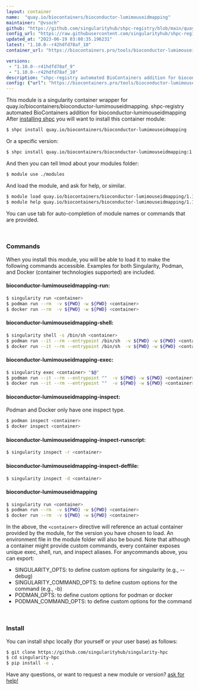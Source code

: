 ```yaml
---
layout: container
name:  "quay.io/biocontainers/bioconductor-lumimouseidmapping"
maintainer: "@vsoch"
github: "https://github.com/singularityhub/shpc-registry/blob/main/quay.io/biocontainers/bioconductor-lumimouseidmapping/container.yaml"
config_url: "https://raw.githubusercontent.com/singularityhub/shpc-registry/main/quay.io/biocontainers/bioconductor-lumimouseidmapping/container.yaml"
updated_at: "2023-06-19 03:08:35.196231"
latest: "1.10.0--r42hdfd78af_10"
container_url: "https://biocontainers.pro/tools/bioconductor-lumimouseidmapping"

versions:
 - "1.10.0--r41hdfd78af_9"
 - "1.10.0--r42hdfd78af_10"
description: "shpc-registry automated BioContainers addition for bioconductor-lumimouseidmapping"
config: {"url": "https://biocontainers.pro/tools/bioconductor-lumimouseidmapping", "maintainer": "@vsoch", "description": "shpc-registry automated BioContainers addition for bioconductor-lumimouseidmapping", "latest": {"1.10.0--r42hdfd78af_10": "sha256:8fe50e364a9148cf0a4949bdef7baf09b52b53685b31af02f3b1032d552277b6"}, "tags": {"1.10.0--r41hdfd78af_9": "sha256:d96777c56a9660436113df3f3acb92f54c62123268738a75efbcbe5395835d19", "1.10.0--r42hdfd78af_10": "sha256:8fe50e364a9148cf0a4949bdef7baf09b52b53685b31af02f3b1032d552277b6"}, "docker": "quay.io/biocontainers/bioconductor-lumimouseidmapping"}
---
```


This module is a singularity container wrapper for quay.io/biocontainers/bioconductor-lumimouseidmapping.
shpc-registry automated BioContainers addition for bioconductor-lumimouseidmapping
After [installing shpc](#install) you will want to install this container module:


```bash
$ shpc install quay.io/biocontainers/bioconductor-lumimouseidmapping
```

Or a specific version:

```bash
$ shpc install quay.io/biocontainers/bioconductor-lumimouseidmapping:1.10.0--r42hdfd78af_10
```

And then you can tell lmod about your modules folder:

```bash
$ module use ./modules
```

And load the module, and ask for help, or similar.

```bash
$ module load quay.io/biocontainers/bioconductor-lumimouseidmapping/1.10.0--r42hdfd78af_10
$ module help quay.io/biocontainers/bioconductor-lumimouseidmapping/1.10.0--r42hdfd78af_10
```

You can use tab for auto-completion of module names or commands that are provided.

<br>

### Commands

When you install this module, you will be able to load it to make the following commands accessible.
Examples for both Singularity, Podman, and Docker (container technologies supported) are included.

#### bioconductor-lumimouseidmapping-run:

```bash
$ singularity run <container>
$ podman run --rm  -v ${PWD} -w ${PWD} <container>
$ docker run --rm  -v ${PWD} -w ${PWD} <container>
```

#### bioconductor-lumimouseidmapping-shell:

```bash
$ singularity shell -s /bin/sh <container>
$ podman run --it --rm --entrypoint /bin/sh  -v ${PWD} -w ${PWD} <container>
$ docker run --it --rm --entrypoint /bin/sh  -v ${PWD} -w ${PWD} <container>
```

#### bioconductor-lumimouseidmapping-exec:

```bash
$ singularity exec <container> "$@"
$ podman run --it --rm --entrypoint ""  -v ${PWD} -w ${PWD} <container> "$@"
$ docker run --it --rm --entrypoint ""  -v ${PWD} -w ${PWD} <container> "$@"
```

#### bioconductor-lumimouseidmapping-inspect:

Podman and Docker only have one inspect type.

```bash
$ podman inspect <container>
$ docker inspect <container>
```

#### bioconductor-lumimouseidmapping-inspect-runscript:

```bash
$ singularity inspect -r <container>
```

#### bioconductor-lumimouseidmapping-inspect-deffile:

```bash
$ singularity inspect -d <container>
```



#### bioconductor-lumimouseidmapping

```bash
$ singularity run <container>
$ podman run --rm  -v ${PWD} -w ${PWD} <container>
$ docker run --rm  -v ${PWD} -w ${PWD} <container>
```


In the above, the `<container>` directive will reference an actual container provided
by the module, for the version you have chosen to load. An environment file in the
module folder will also be bound. Note that although a container
might provide custom commands, every container exposes unique exec, shell, run, and
inspect aliases. For anycommands above, you can export:

 - SINGULARITY_OPTS: to define custom options for singularity (e.g., --debug)
 - SINGULARITY_COMMAND_OPTS: to define custom options for the command (e.g., -b)
 - PODMAN_OPTS: to define custom options for podman or docker
 - PODMAN_COMMAND_OPTS: to define custom options for the command

<br>

### Install

You can install shpc locally (for yourself or your user base) as follows:

```bash
$ git clone https://github.com/singularityhub/singularity-hpc
$ cd singularity-hpc
$ pip install -e .
```

Have any questions, or want to request a new module or version? [ask for help!](https://github.com/singularityhub/singularity-hpc/issues)